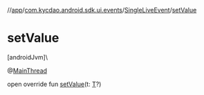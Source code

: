 //[app](../../../index.md)/[com.kycdao.android.sdk.ui.events](../index.md)/[SingleLiveEvent](index.md)/[setValue](set-value.md)

# setValue

[androidJvm]\

@[MainThread](https://developer.android.com/reference/kotlin/androidx/annotation/MainThread.html)

open override fun [setValue](set-value.md)(t: [T](index.md)?)
